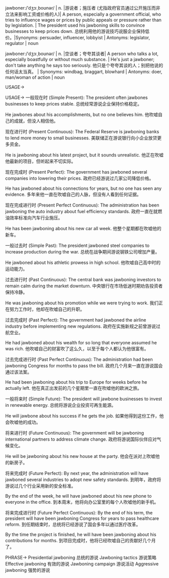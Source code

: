 jawboner:/ˈdʒɔːˌboʊnər/ | n. |游说者；施压者 (尤指政府官员通过公开施压而非立法来影响工资或价格的人)| A person, especially a government official, who tries to influence wages or prices by public appeals or pressure rather than by legislation. | The president used his jawboning skills to convince businesses to keep prices down. 总统利用他的游说技巧说服企业保持低价。|Synonyms: persuader, influencer, lobbyist | Antonyms: legislator, regulator | noun

jawboner:/ˈdʒɔːˌboʊnər/ | n. |空谈者；夸夸其谈者|  A person who talks a lot, especially boastfully or without much substance. | He's just a jawboner; don't take anything he says too seriously. 他只是个夸夸其谈的人；别把他说的任何话太当真。 | Synonyms: windbag, braggart, blowhard | Antonyms: doer, man/woman of action | noun

USAGE->

USAGE->
一般现在时 (Simple Present):
The president often jawbones businesses to keep prices stable. 总统经常游说企业保持价格稳定。

He jawbones about his accomplishments, but no one believes him. 他吹嘘自己的成就，但没人相信他。


现在进行时 (Present Continuous):
The Federal Reserve is jawboning banks to lend more money to small businesses.  美联储正在游说银行向小企业放贷更多资金。

He is jawboning about his latest project, but it sounds unrealistic. 他正在吹嘘他最新的项目，但听起来不切实际。


现在完成时 (Present Perfect):
The government has jawboned several companies into lowering their prices. 政府已经游说过几家公司降低价格。

He has jawboned about his connections for years, but no one has seen any evidence. 多年来他一直在吹嘘自己的人脉，但没有人看到任何证据。


现在完成进行时 (Present Perfect Continuous):
The administration has been jawboning the auto industry about fuel efficiency standards.  政府一直在就燃油效率标准向汽车行业施压。

He has been jawboning about his new car all week. 他整个星期都在吹嘘他的新车。


一般过去时 (Simple Past):
The president jawboned steel companies to increase production during the war.  总统在战争期间游说钢铁公司增加产量。

He jawboned about his athletic prowess in high school. 他吹嘘自己高中时的运动能力。


过去进行时 (Past Continuous):
The central bank was jawboning investors to remain calm during the market downturn.  中央银行在市场低迷时期劝告投资者保持冷静。

He was jawboning about his promotion while we were trying to work. 我们正在努力工作时，他却在吹嘘自己的升职。


过去完成时 (Past Perfect):
The government had jawboned the airline industry before implementing new regulations.  政府在实施新规之前曾游说过航空业。

He had jawboned about his wealth for so long that everyone assumed he was rich. 他吹嘘自己的财富吹了这么久，以至于每个人都认为他很富有。


过去完成进行时 (Past Perfect Continuous):
The administration had been jawboning Congress for months to pass the bill. 政府几个月来一直在游说国会通过该法案。

He had been jawboning about his trip to Europe for weeks before he actually left. 他在真正出发前的几个星期里一直在吹嘘他的欧洲之旅。


一般将来时 (Simple Future):
The president will jawbone businesses to invest in renewable energy. 总统将游说企业投资可再生能源。

He will jawbone about his success if he gets the job. 如果他得到这份工作，他会吹嘘他的成功。


将来进行时 (Future Continuous):
The government will be jawboning international partners to address climate change. 政府将游说国际伙伴应对气候变化。

He will be jawboning about his new house at the party. 他会在派对上吹嘘他的新房子。


将来完成时 (Future Perfect):
By next year, the administration will have jawboned several industries to adopt new safety standards. 到明年，政府将游说过几个行业采用新的安全标准。

By the end of the week, he will have jawboned about his new phone to everyone in the office. 到本周末，他将向办公室里的每个人吹嘘他的新手机。


将来完成进行时 (Future Perfect Continuous):
By the end of his term, the president will have been jawboning Congress for years to pass healthcare reform. 到任期结束时，总统将已经游说了国会多年以通过医疗改革。

By the time the project is finished, he will have been jawboning about his contributions for months. 到项目完成时，他将已经吹嘘自己的贡献好几个月了。


PHRASE->
Presidential jawboning 总统的游说
Jawboning tactics 游说策略
Effective jawboning 有效的游说
Jawboning campaign 游说活动
Aggressive jawboning  强势的游说
